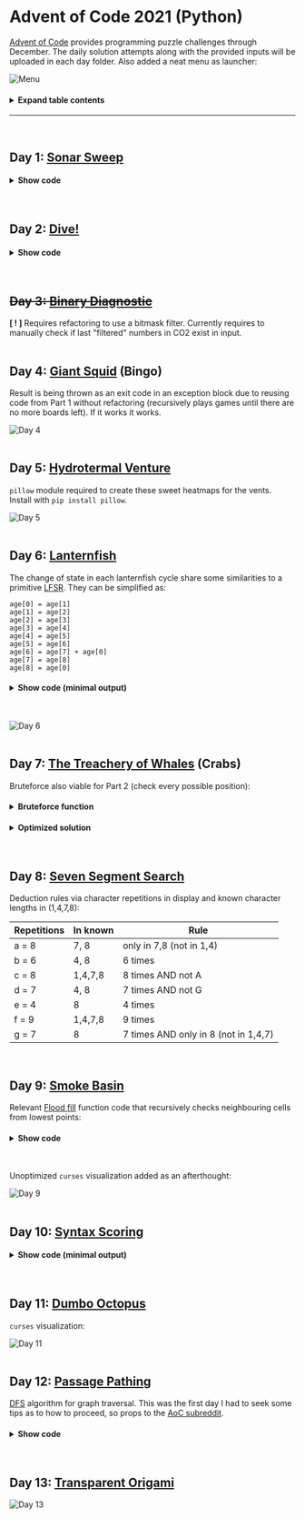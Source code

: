 # Advent of Code 2021 (Python)

[Advent of Code](https://adventofcode.com/) provides programming puzzle challenges through December. The daily solution attempts along with the provided inputs will be uploaded in each day folder. Also added a neat menu as launcher:

![Menu](img/menu.png)

<h4><details>
  <summary>Expand table contents</summary>

Day | Name | Solution
:---:|:---:|:---:
[01](#day-1-sonar-sweep) | Sonar Sweep | [File](advent1/advent1.py)
[02](#day-2-dive) | Dive! | [File](advent2/advent2.py)
[03](#day-3-binary-diagnostic) | Binary Diagnostic | [File](advent3/advent3.py)
[04](#day-4-giant-squid-bingo) | Giant Squid | [Bingo](advent4/advent4.py)
[05](#day-5-hydrotermal-venture) | Hydrotermal Venture | [File](advent5/advent5.py)
[06](#day-6-lanternfish) | Lanternfish | [File](advent6/advent6.py)
[07](#day-7-the-treachery-of-whales-crabs) | The Treachery of Whales | [Crabs](advent7/advent7.py)
[08](#day-8-seven-segment-search) | Seven Segment Search | [File](advent8/advent8.py)
[09](#day-9-smoke-basin) | Smoke Basin | [File](advent9/advent9.py)
[10](#day-10-syntax-scoring) | Syntax Scoring | [File](advent10/advent10.py)
[11](#day-11-dumbo-octopus) | Dumbo Octopus | [File](advent11/advent11.py)
[12](#day-12-passage-pathing) | Passage Pathing | [File](advent12/advent12.py)
[13](#day-13-transparent-origami) | Transparent Origami | [File](advent13/advent13.py)

</details></h4>

---
</br>

## Day 1: [Sonar Sweep](advent1/advent1.py)

<h4><details>
  <summary>Show code</summary>

```python
with open("input1") as f:
    lines = f.readlines()

def triple_sum(key):  # sum range(3)
    total = 0
    if (key+2) < len(lines):
        for i in range(3):
            total += int(lines[i+key])
    return total

def part(part):
    count = prev = 0
    for key in range(len(lines)):
        # sum from part context
        num = int(lines[key]) if part==1 else triple_sum(key)
        if num > prev and prev != 0:
            count += 1
        prev = num
    return count

print("[+] Part 1:", part(1))
print("[+] Part 2:", part(2))
```
</details></h4>
</br>

## Day 2: [Dive!](advent2/advent2.py)

<h4><details>
  <summary>Show code</summary>
  
```python
with open("input2") as f:
    lines = f.readlines()

def part1():
    forward = depth = 0
    for i in lines:
        if "forward" in i:
            forward += int(i[-2:-1])
        elif "up" in i:
            depth -= int(i[-2:-1])
        elif "down" in i:
            depth += int(i[-2:-1])
    return(forward * depth)

def part2():
    forward = depth = aim = 0
    for i in lines:
        if "forward" in i:
            forward += int(i[-2:-1])
            depth += aim * int(i[-2:-1])
        elif "up" in i:
            aim -= int(i[-2:-1])
        elif "down" in i:
            aim += int(i[-2:-1])
    return(forward * depth)

print("[+] Part 1:", part1())
print("[+] Part 2:", part2())
```
</details></h4>
</br>

## ~~Day 3: [Binary Diagnostic](advent3/advent3.py)~~

**\[ ! \]** Requires refactoring to use a bitmask filter. Currently requires to manually check if last "filtered" numbers in CO2 exist in input.
</br></br>

## Day 4: [Giant Squid](advent4/advent4.py) (Bingo)

Result is being thrown as an exit code in an exception block due to reusing code from Part 1 without refactoring (recursively plays games until there are no more boards left).
If it works it works.

![Day 4](img/day4out.png)
</br></br>

## Day 5: [Hydrotermal Venture](advent5/advent5.py)

`pillow` module required to create these sweet heatmaps for the vents. Install with `pip install pillow`.

![Day 5](img/day5out.png)
</br></br>

## Day 6: [Lanternfish](advent6/advent6.py)

The change of state in each lanternfish cycle share some similarities to a primitive [LFSR](https://en.wikipedia.org/wiki/Linear-feedback_shift_register). They can be simplified as:

```
age[0] = age[1]
age[1] = age[2]
age[2] = age[3]
age[3] = age[4]
age[4] = age[5]
age[5] = age[6]
age[6] = age[7] + age[0]
age[7] = age[8]
age[8] = age[0]
```

<h4><details>
  <summary>Show code (minimal output)</summary>

```python
with open("input6") as f:
    lines = f.readlines() 
fish = lines[0].strip().split(",")

def reset_age():
    age = [0]*9
    for i in range(len(fish)):
        age[int(fish[i])] += 1
    return age

def timeline(days):
    age = reset_age()
    for i in range(1,days+1):
        aux = age[0]
        for j in range(len(age)):
            if j != 8:
                age[j] = age[j+1]
        age[6] += aux
        age[8] = aux
        
        count = 0
        for k in range(len(age)):
            count += age[k]
    
    return count
    
part1 = timeline(80)
part2 = timeline(256)
print("[+] Day 80 =", part1)
print("[+] Day 256 =", part2)
```
</details></h4>
</br>

![Day 6](img/day6out.png)
</br></br>

## Day 7: [The Treachery of Whales](advent7/advent7.py) (Crabs)

Bruteforce also viable for Part 2 (check every possible position):

<h4><details>
  <summary>Bruteforce function</summary>

```python
fuel = pos = 0
for i in range(max(crabs)):
    tmp = 0
    for j in crabs:
        dif = abs(i - j)
        tmp += dif * (dif+1) // 2
    if tmp < fuel or fuel == 0:
        fuel = tmp
        pos = i
print("[+] Position =", pos, "/ Fuel =", fuel)
```
</details></h4>

<h4><details>
  <summary>Optimized solution</summary>

```python
with open("input7") as f:
    crabs = [int(i) for i in f.readlines()[0].strip().split(",")]

median = sorted(crabs)[len(crabs)//2]
fuel = sum([abs(median-i) for i in crabs])
print("[+] Part 1: Median =", median, "/ Fuel =", fuel)

mean = sum(crabs)//len(crabs)
fuel = sum([abs(mean-i) * (abs(mean-i)+1) // 2 for i in crabs])
print("[+] Part 2: Mean =", mean, "/ Fuel =", fuel)
```
</details></h4>
</br>

## Day 8: [Seven Segment Search](advent8/advent8.py)

Deduction rules via character repetitions in display and known character lengths in (1,4,7,8):

Repetitions | In known | Rule
------------|----------|-------------------------
a = 8       | 7, 8     | only in 7,8 (not in 1,4)
b = 6       | 4, 8     | 6 times
c = 8       | 1,4,7,8  | 8 times AND not A
d = 7       | 4, 8     | 7 times AND not G
e = 4       | 8        | 4 times
f = 9       | 1,4,7,8  | 9 times
g = 7       | 8        | 7 times AND only in 8 (not in 1,4,7)
</br>

## Day 9: [Smoke Basin](advent9/advent9.py)

Relevant [Flood fill](https://en.wikipedia.org/wiki/Flood_fill) function code that recursively checks neighbouring cells from lowest points:

<h4><details>
  <summary>Show code</summary>

```python
def check(x,y,part):
    global size; height = 0
    
    c = mat[x][y]   # current position
    d = {           # direction (x,y) modifier
        "up"    : (-1,0) if x > 0 else (0,0),
        "down"  : (+1,0) if x < len(mat)-1 else (0,0),
        "left"  : (0,-1) if y > 0 else (0,0),
        "right" : (0,+1) if y < len(mat[0])-1 else (0,0)
    }
    
    if part == 1:  # check directions
        if all(c <= mat[x + d[i][0]][y + d[i][1]] for i in d):
            height += c+1
            lows.append((x,y))
            visited.append((x,y))
        return height
    
    elif part == 2:  # check recursively if not visited
        for i in d:
            xn = x + d[i][0]; yn = y + d[i][1]
            if (xn,yn) not in visited and mat[xn][yn] != 9:
                size += 1
                visited.append((xn,yn))
                check(xn,yn,2)
```
</details></h4>
</br>

Unoptimized `curses` visualization added as an afterthought:

![Day 9](img/day9out.gif)
</br></br>

## Day 10: [Syntax Scoring](advent10/advent10.py)

<h4><details>
  <summary>Show code (minimal output)</summary>

```python
with open("input10") as f:
    lines = [l.strip() for l in f.readlines()]

op = { "(":")", "[":"]", "{":"}", "<":">" }
ed = { ")":"(", "]":"[", "}":"{", ">":"<" }
points = { ")":(3,1), "]":(57,2), "}":(1197,3), ">":(25137,4) }

p1 = 0
p2 = []

for l in lines:
    queue = []
    corrupt = False
    for c in l:
        if c in op:
            queue.append(c)  # add open brackets to queue
        else:
            if queue[-1] == ed[c]:
                queue.pop()  # remove bracket if closed
            else:
                corrupt = True
                p1 += points[c][0]
                break
    
    if not corrupt:  # part 2
        complete = []
        score = 0
        # reverse queue and translate into closed bracket
        for c in reversed(queue):
            complete.append(op[c])
            score = (score*5) + points[complete[-1]][1]
        p2.append(score)
     
print("[+] Part 1 Result: ", p1)
result = sorted(p2)[len(p2)//2]
print("[+] Part 2 Result: ", result)
```
</details></h4>
</br>

## Day 11: [Dumbo Octopus](advent11/advent11.py)

`curses` visualization:

![Day 11](img/day11out.gif)
</br></br>

## Day 12: [Passage Pathing](advent12/advent12.py)

[DFS](https://en.wikipedia.org/wiki/Depth-first_search) algorithm for graph traversal. This was the first day I had to seek some tips as to how to proceed, so props to the [AoC subreddit](https://www.reddit.com/r/adventofcode/).

<h4><details>
  <summary>Show code</summary>

```python
with open("input12") as f:
    lines = f.readlines()

graph = {}  # adjacency list -> { a: [b,c], b: [a,c] }
for l in lines:
    x,y = l.strip().split("-")
    graph[x] = [y] if x not in graph else graph[x] + [y]
    graph[y] = [x] if y not in graph else graph[y] + [x]

# call recursively with a copy of visited paths to branch itself
def search(node, visited, part, twice=False):
    global paths
    visited.append(node)
    if node == "end":  # add path and return
        paths.add(tuple(visited))
        return
    
    for neighbour in graph[node]:  # check adjacent nodes
        if neighbour.isupper() or neighbour not in visited:
            search(neighbour, visited.copy(), part, twice)
            
        if part==2:  # visit lowercase twice if flag isn't set yet
            if neighbour.islower() and not twice and neighbour != "start":
                search(neighbour, visited.copy(), part, True)

paths = set()
search("start", [], 1)
print("[+] Part 1 Result: ", len(paths))
search("start", [], 2)
print("[+] Part 2 Result: ", len(paths))
```
</details></h4>
</br>

## Day 13: [Transparent Origami](advent13/advent13.py)

![Day 13](img/day13out.png)
</br></br>
